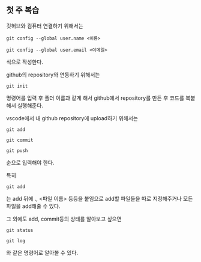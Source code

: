 ## 첫 주 복습

깃허브와 컴퓨터 연결하기 위해서는

    git config --global user.name <이름>

    git config --global user.email <이메일>

식으로 작성한다.

github의 repository와 연동하기 위해서는

    git init

명령어를 입력 후 폴더 이름과 같게 해서 github에서 repository를 만든 후 코드를 복붙해서 실행해준다.

vscode에서 내 github repository에 upload하기 위해서는

    git add

    git commit

    git push

순으로 입력해야 한다.

특히

    git add

는 add 뒤에 ., <파일 이름> 등등을 붙임으로 add할 파일들을 따로 지정해주거나 모든 파일을 add해줄 수 있다.

그 외에도 add, commit등의 상태를 알아보고 싶으면

    git status

    git log

와 같은 명령어로 알아볼 수 있다.
